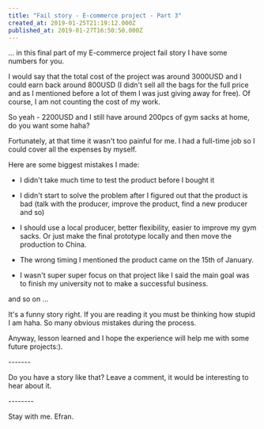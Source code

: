 ```yaml
---
title: "Fail story - E-commerce project - Part 3"
created_at: 2019-01-25T21:19:12.000Z
published_at: 2019-01-27T16:50:50.000Z
---
```

... in this final part of my E-commerce project fail story I have some numbers for you.

I would say that the total cost of the project was around 3000USD and I could earn back around 800USD (I didn't sell all the bags for the full price and as I mentioned before a lot of them I was just giving away for free). Of course, I am not counting the cost of my work.  

So yeah - 2200USD and I still have around 200pcs of gym sacks at home, do you want some haha?

Fortunately, at that time it wasn't too painful for me. I had a full-time job so I could cover all the expenses by myself.

Here are some biggest mistakes I made:

*   I didn't take much time to test the product before I bought it  
    
*   I didn't start to solve the problem after I figured out that the product is bad (talk with the producer, improve the product, find a new producer and so)  
    
*   I should use a local producer, better flexibility, easier to improve my gym sacks. Or just make the final prototype locally and then move the production to China.  
    
*   The wrong timing I mentioned the product came on the 15th of January.  
    
*   I wasn't super super focus on that project like I said the main goal was to finish my university not to make a successful business.  
    

and so on ...

It's a funny story right. If you are reading it you must be thinking how stupid I am haha. So many obvious mistakes during the process.

Anyway, lesson learned and I hope the experience will help me with some future projects:).

\-------

Do you have a story like that? Leave a comment, it would be interesting to hear about it.

\--------

Stay with me. Efran.
